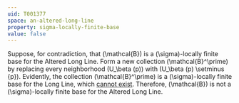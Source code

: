 ```yaml
---
uid: T001377
space: an-altered-long-line
property: sigma-locally-finite-base
value: false
---
```

Suppose, for contradiction, that \(\mathcal{B}\) is a \(\sigma\)-locally finite base for the Altered Long Line. Form a new collection \(\mathcal{B}^\prime\) by replacing every neighborhood \(U_\beta (p)\) with \(U_\beta (p) \setminus \{p\}\). Evidently, the collection (\mathcal{B}^\prime\) is a \(\sigma\)-locally finite base for the Long Line, which [cannot exist](http://topology.jdabbs.com/traits/5996). Therefore, \(\mathcal{B}\) is not a \(\sigma\)-locally finite base for the Altered Long Line.

